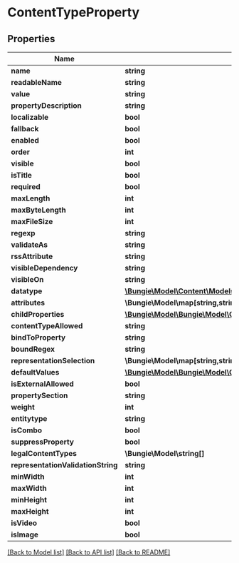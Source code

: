 # ContentTypeProperty

## Properties
Name | Type | Description | Notes
------------ | ------------- | ------------- | -------------
**name** | **string** |  | [optional] 
**readableName** | **string** |  | [optional] 
**value** | **string** |  | [optional] 
**propertyDescription** | **string** |  | [optional] 
**localizable** | **bool** |  | [optional] 
**fallback** | **bool** |  | [optional] 
**enabled** | **bool** |  | [optional] 
**order** | **int** |  | [optional] 
**visible** | **bool** |  | [optional] 
**isTitle** | **bool** |  | [optional] 
**required** | **bool** |  | [optional] 
**maxLength** | **int** |  | [optional] 
**maxByteLength** | **int** |  | [optional] 
**maxFileSize** | **int** |  | [optional] 
**regexp** | **string** |  | [optional] 
**validateAs** | **string** |  | [optional] 
**rssAttribute** | **string** |  | [optional] 
**visibleDependency** | **string** |  | [optional] 
**visibleOn** | **string** |  | [optional] 
**datatype** | [**\Bungie\Model\Content\Models\ContentPropertyDataTypeEnum**](ContentPropertyDataTypeEnum.md) |  | [optional] 
**attributes** | **\Bungie\Model\map[string,string]** |  | [optional] 
**childProperties** | [**\Bungie\Model\\Bungie\Model\Content\Models\ContentTypeProperty[]**](ContentTypeProperty.md) |  | [optional] 
**contentTypeAllowed** | **string** |  | [optional] 
**bindToProperty** | **string** |  | [optional] 
**boundRegex** | **string** |  | [optional] 
**representationSelection** | **\Bungie\Model\map[string,string]** |  | [optional] 
**defaultValues** | [**\Bungie\Model\\Bungie\Model\Content\Models\ContentTypeDefaultValue[]**](ContentTypeDefaultValue.md) |  | [optional] 
**isExternalAllowed** | **bool** |  | [optional] 
**propertySection** | **string** |  | [optional] 
**weight** | **int** |  | [optional] 
**entitytype** | **string** |  | [optional] 
**isCombo** | **bool** |  | [optional] 
**suppressProperty** | **bool** |  | [optional] 
**legalContentTypes** | **\Bungie\Model\string[]** |  | [optional] 
**representationValidationString** | **string** |  | [optional] 
**minWidth** | **int** |  | [optional] 
**maxWidth** | **int** |  | [optional] 
**minHeight** | **int** |  | [optional] 
**maxHeight** | **int** |  | [optional] 
**isVideo** | **bool** |  | [optional] 
**isImage** | **bool** |  | [optional] 

[[Back to Model list]](../README.md#documentation-for-models) [[Back to API list]](../README.md#documentation-for-api-endpoints) [[Back to README]](../README.md)


